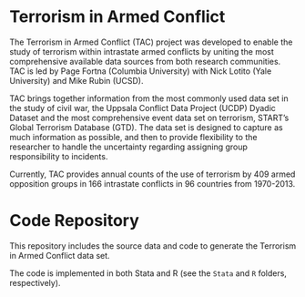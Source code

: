 # Terrorism in Armed Conflict

The Terrorism in Armed Conflict (TAC) project was developed to enable the study of terrorism within intrastate armed conflicts by uniting the most comprehensive available data sources from both research communities. TAC is led by Page Fortna (Columbia University) with Nick Lotito (Yale University) and Mike Rubin (UCSD).

TAC brings together information from the most commonly used data set in the study of civil war, the Uppsala Conflict Data Project (UCDP) Dyadic Dataset and the most comprehensive event data set on terrorism, START’s Global Terrorism Database (GTD). The data set is designed to capture as much information as possible, and then to provide flexibility to the researcher to handle the uncertainty regarding assigning group responsibility to incidents.

Currently, TAC provides annual counts of the use of terrorism by 409 armed opposition groups in 166 intrastate conflicts in 96 countries from 1970-2013.

# Code Repository

This repository includes the source data and code to generate the Terrorism in Armed Conflict data set.

The code is implemented in both Stata and R (see the `Stata` and `R` folders, respectively).